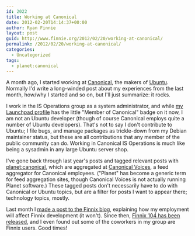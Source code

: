 ```yaml
---
id: 2022
title: Working at Canonical
date: 2012-02-20T14:14:37+00:00
author: Ryan Finnie
layout: post
guid: http://www.finnie.org/2012/02/20/working-at-canonical/
permalink: /2012/02/20/working-at-canonical/
categories:
  - Uncategorized
tags:
  - planet:canonical
---
```

A month ago, I started working at [Canonical](http://www.canonical.com/), the makers of [Ubuntu](http://www.ubuntu.com/). Normally I'd write a long-winded post about my experiences from the last month, how/why I started and so on, but I'll just summarize: it rocks.

I work in the IS Operations group as a system administrator, and while [my Launchpad profile](https://launchpad.net/~fo0bar) has the little "Member of Canonical" badge on it now, I am not an Ubuntu developer (though of course Canonical employs quite a number of Ubuntu developers). That's not to say I don't contribute to Ubuntu; I file bugs, and manage packages as trickle-down from my Debian maintainer status, but these are all contributions that any member of the public community can do. Working in Canonical IS Operations is much like being a sysadmin in any large Ubuntu server shop.

I've gone back through last year's posts and tagged relevant posts with [planet:canonical](http://www.finnie.org/tag/planetcanonical/), which are aggregated at [Canonical Voices](http://voices.canonical.com/), a feed aggregator for Canonical employees. ("Planet" has become a generic term for feed aggregation sites, though Canonical Voices is not actually running Planet software.) These tagged posts don't necessarily have to do with Canonical or Ubuntu topics, but are a filter for posts I want to appear there; technology topics, mostly.

Last month I [made a post to the Finnix blog](http://blog.finnix.org/2012/01/22/working-at-canonical-and-how-it-relates-to-finnix/), explaining how my employment will affect Finnix development (it won't). Since then, [Finnix 104 has been released](http://blog.finnix.org/2012/02/14/finnix-104-released/), and I even found out some of the coworkers in my group are Finnix users. Good times!
